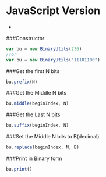 # JavaScript Version
-

###Constructor

```javascript
var bu = new BinaryUtils(236)
//or
var bu = new BinaryUtils("11101100")
```

###Get the first N bits

```javascript
bu.prefix(N)
```

###Get the Middle N bits

```javascript
bu.middle(beginIndex, N)
```

###Get the Last N bits

```javascript
bu.suffix(beginIndex, N)
```

###Set the Middle N bits to B(decimal)

```javascript
bu.replace(beginIndex, N, B)
```
###Print in Binary form

```javascript
bu.print()

```